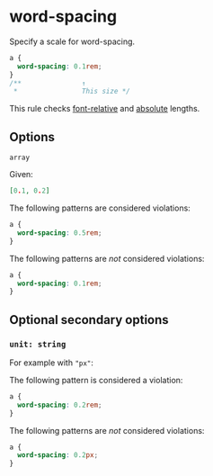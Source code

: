 # word-spacing

Specify a scale for word-spacing.

```css
a {
  word-spacing: 0.1rem;
}
/**               ↑
 *                This size */
```

This rule checks [font-relative](https://drafts.csswg.org/css-values-4/#font-relative-lengths) and [absolute](https://drafts.csswg.org/css-values-4/#absolute-lengths) lengths.

## Options

`array`

Given:

```json
[0.1, 0.2]
```

The following patterns are considered violations:

```css
a {
  word-spacing: 0.5rem;
}
```

The following patterns are _not_ considered violations:

```css
a {
  word-spacing: 0.1rem;
}
```

## Optional secondary options

### `unit: string`

For example with `"px"`:

The following pattern is considered a violation:

```css
a {
  word-spacing: 0.2rem;
}
```

The following patterns are _not_ considered violations:

```css
a {
  word-spacing: 0.2px;
}
```
